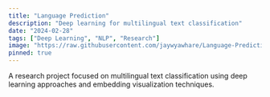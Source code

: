 ```yaml
---
title: "Language Prediction"
description: "Deep learning for multilingual text classification"
date: "2024-02-28"
tags: ["Deep Learning", "NLP", "Research"]
image: "https://raw.githubusercontent.com/jaywyawhare/Language-Prediction/refs/heads/master/images/FastText/t-SNE/2-D.png"
pinned: true
---
```


A research project focused on multilingual text classification using deep learning approaches and embedding visualization techniques.
